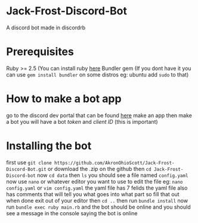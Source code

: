# Jack-Frost-Discord-Bot
A discord bot made in discordrb
# Prerequisites
Ruby >= 2.5 (You can install ruby [here](https://www.ruby-lang.org/en/downloads/)
Bundler gem (If you dont have it you can use `gem install bundler` on some distros eg: ubuntu add `sudo` to that)
# How to make a bot app
go to the discord dev portal that can be found [here](https://discord.com/developers/applications "The Discord Dev Portal")
make an app then make a bot
you will have a bot *token* and *client ID* (this is important)
# Installing the bot
first use `git clone https://github.com/AkronOhioScott/Jack-Frost-Discord-Bot.git` or download the .zip on the github
then `cd Jack-Frost-Discord-bot`
now `cd data`
then `ls`
you should see a file named `config.yaml`
now use `nano` or whatever editor you want to use to edit the file eg: `nano config.yaml` or `vim config.yaml`
the yaml file has 7 felids
the yaml file also has comments that will tell you what goes into what part
so fill that out
when done exit out of your editor then `cd ..`
then run `bundle install`
now run `bundle exec ruby main.rb`
and the bot should be online and you should see a message in the console saying the bot is online
